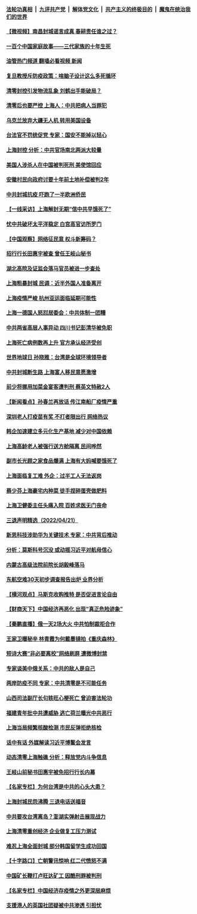 ####  [法轮功真相](../../../../basic/blob/master/README.md?t=04230431) &nbsp;|&nbsp; [九评共产党](../../../../9ping.md/blob/master/README.md?t=04230431) &nbsp;|&nbsp; [解体党文化](../../../../jtdwh.md/blob/master/README.md?t=04230431)  &nbsp;|&nbsp; [共产主义的终极目的](../../../../gczydzjmd.md/blob/master/README.md?t=04230431) &nbsp;|&nbsp; [魔鬼在统治我们的世界](../../../../mgztzwmdsj.md/blob/master/README.md?t=04230431) 

#### [【微视频】南昌封城谣言成真 春耕责任谁之过？](../pages/nsc413/n13717877.md?t=04230431) 

#### [一百个中国家庭故事——三代家族的十年生死](../pages/nsc413/n13716313.md?t=04230431) 

#### [油管热门频道 翻墙必看视频 新闻](http://78.141.244.201:81/youtube.html?04230431)

#### [复旦教授斥防疫政策：啥脑子设计这么多死循环](../pages/nsc413/n13717879.md?t=04230431) 

#### [清零封控引发物流乱象 刘鹤出手能破局？](../pages/nsc413/n13717703.md?t=04230431) 

#### [清零后也要严控 上海人：中共把病人当罪犯](../pages/nsc413/n13717884.md?t=04230431) 

#### [乌克兰放弃大疆无人机 转用美国设备](../pages/nsc413/n13717883.md?t=04230431) 

#### [台法官不罚统促党 专家：国安不能掉以轻心](../pages/nsc413/n13717815.md?t=04230431) 

#### [上海封控 分析：中共官场南北两派大较量](../pages/nsc413/n13717251.md?t=04230431) 

#### [美国人涉杀人在中国被判死刑 美使馆回应](../pages/nsc413/n13717836.md?t=04230431) 

#### [安徽村民向政府讨要十年前土地补偿被判2年](../pages/nsc413/n13717556.md?t=04230431) 

#### [中共封城抗疫 吓跑了一半欧洲侨民](../pages/nsc413/n13717854.md?t=04230431) 

#### [【一线采访】上海解封无期“信中共早饿死了”](../pages/nsc413/n13717736.md?t=04230431) 

#### [忧中共破坏太平洋稳定 白宫高官访所罗门](../pages/nsc413/n13717718.md?t=04230431) 

#### [【中国观察】网络征民意 权斗新筹码？](../pages/nsc413/n13717335.md?t=04230431) 

#### [招行行长田惠宇被查 曾任王岐山秘书](../pages/nsc413/n13717667.md?t=04230431) 

#### [湖北高院及证监会落马官员被进一步查处](../pages/nsc413/n13717594.md?t=04230431) 

#### [上海粗暴封城 民调：近半外国人准备离开](../pages/nsc413/n13717648.md?t=04230431) 


#### [上海疫情严峻 杭州亚运面临延期可能性](../pages/nsc413/n13717654.md?t=04230431) 

#### [上海一德国人怒怼居委会：中共体制一团糟](../pages/nsc413/n13717226.md?t=04230431) 

#### [中共两省高层人事异动 四川书记彭清华被免职](../pages/nsc413/n13717565.md?t=04230431) 

#### [上海死亡病例数再上升 官方承认经济受创](../pages/nsc413/n13717553.md?t=04230431) 

#### [世界地球日 孙晓雅：台湾是全球环境领导者](../pages/nsc413/n13717586.md?t=04230431) 

#### [中共封城断生路 上海富人移民意愿激增](../pages/nsc413/n13717552.md?t=04230431) 

#### [前少将挪用加菜金宴客遭判刑 蔡英文特赦2人](../pages/nsc413/n13717493.md?t=04230431) 

#### [【新闻看点】孙春兰再放话 传江南船厂疫情严重](../pages/nsc413/n13717213.md?t=04230431) 

#### [深圳老人打疫苗有奖 不打者限出行 网络热议](../pages/nsc413/n13717525.md?t=04230431) 

#### [韩企加速建立多元化生产基地 减少对中国依赖](../pages/nsc413/n13717330.md?t=04230431) 

#### [上海高龄老人被强行送方舱隔离 民间哗然](../pages/nsc413/n13717318.md?t=04230431) 

#### [副市长光顾之家食品爆满 上海有大妈喊要饿死了](../pages/nsc413/n13717339.md?t=04230431) 

#### [上海面临复工难 外企：过半工人无法返岗](../pages/nsc413/n13717472.md?t=04230431) 

#### [蔡少芬上海豪宅内种菜 徒手捏碎蛋壳做肥料](../pages/nsc413/n13717257.md?t=04230431) 

#### [上海卫健委主任头痛入院 百姓求医无门丧命](../pages/nsc413/n13717259.md?t=04230431) 

#### [三退声明精选（2022/04/21）](../pages/nsc413/n13717396.md?t=04230431) 

#### [新思科技涉助华为关键技术 专家：中共背后推动](../pages/nsc413/n13717246.md?t=04230431) 

#### [分析：莫斯科号沉没 或动摇习近平对航母信心](../pages/nsc413/n13717216.md?t=04230431) 

#### [内蒙古高级法院前院长胡毅峰落马](../pages/nsc413/n13717342.md?t=04230431) 

#### [东航空难30天初步调查报告出炉 业界分析](../pages/nsc413/n13717262.md?t=04230431) 

#### [【横河观点】马斯克收购推特 是否促进言论自由](../pages/nsc413/n13717261.md?t=04230431) 

#### [【财商天下】中国经济再恶化 出现“真正危险迹象”](../pages/nsc413/n13717194.md?t=04230431) 

#### [【秦鹏直播】俄一天2场大火 中共怕制裁拒合作](../pages/nsc413/n13717244.md?t=04230431) 

#### [王家卫曝秘辛 林青霞为何戴墨镜拍《重庆森林》](../pages/nsc413/n13717212.md?t=04230431) 

#### [短诗大赛“非必要离校”网络刷屏 遭微博封禁](../pages/nsc413/n13717080.md?t=04230431) 

#### [专家谈美中俄关系：中共的敌人是自己](../pages/nsc413/n13716189.md?t=04230431) 

#### [两岸防疫不同 专家：中共清零是不可能任务](../pages/nsc413/n13717152.md?t=04230431) 

#### [山西司法副厅长句轶旺心梗死亡 曾迫害法轮功](../pages/nsc413/n13716878.md?t=04230431) 

#### [福建青年批中共遭威胁 逃亡荷兰曝光中共恶行](../pages/nsc413/n13717179.md?t=04230431) 

#### [上海当局频繁核酸检测 市民反弹拒绝核检](../pages/nsc413/n13717180.md?t=04230431) 

#### [话中有话 外媒解读习近平博鳌会发言](../pages/nsc413/n13717182.md?t=04230431) 

#### [动态清零上海触礁 分析：释放党内斗争信息](../pages/nsc413/n13716986.md?t=04230431) 

#### [王岐山前秘书田惠宇被免招行行长内幕](../pages/nsc413/n13717043.md?t=04230431) 

#### [【名家专栏】为何台湾是中共的心头大患？](../pages/nsc413/n13716917.md?t=04230431) 

#### [上海封城民怨沸腾  三退电话送福音](../pages/nsc413/n13717033.md?t=04230431) 

#### [中共要攻台湾离岛？澎湖实弹射击展现战力](../pages/nsc413/n13716905.md?t=04230431) 

#### [上海清零重创经济 企业做复工压力测试](../pages/nsc413/n13716999.md?t=04230431) 

#### [难忍上海全面封城 部分韩国留学生成功回国](../pages/nsc413/n13716988.md?t=04230431) 

#### [【十字路口】亡朝警讯惊响 红二代愤怒不满](../pages/nsc413/n13716654.md?t=04230431) 

#### [中国矿长鞭打卢旺达矿工 因酷刑罪被判刑](../pages/nsc413/n13717102.md?t=04230431) 

#### [【名家专栏】中国经济存疫情之外更深层麻烦](../pages/nsc413/n13716914.md?t=04230431) 

#### [支援港人的英国社团疑被中共渗透 引担忧](../pages/nsc413/n13717016.md?t=04230431) 

<img src='http://gfw-breaker.win/goodnews/indexes/nsc413.md' width='0px' height='0px'/>
